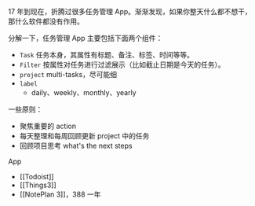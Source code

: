 17 年到现在，折腾过很多任务管理 App。渐渐发现，如果你整天什么都不想干，那什么软件都没有作用。

分解一下，任务管理 App 主要包括下面两个组件：

- `Task` 任务本身，其属性有标题、备注、标签、时间等等。
- `Filter` 按属性对任务进行过滤展示（比如截止日期是今天的任务）。
- `project` multi-tasks，尽可能细
- `label`
	- daily、weekly、monthly、yearly


一些原则：

- 聚焦重要的 action
- 每天整理和每周回顾更新 project 中的任务
- 回顾项目思考 what's the next steps

App

- [[Todoist]]
- [[Things3]]
- [[NotePlan 3]]，388 一年